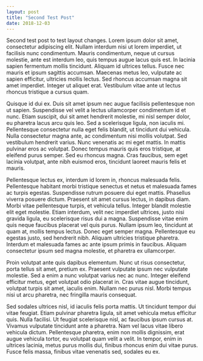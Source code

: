 ```yaml
---
layout: post
title: "Second Test Post"
date: 2018-12-03
---
```


Second test post to test layout changes.
Lorem ipsum dolor sit amet, consectetur adipiscing elit. Nullam interdum nisi ut lorem imperdiet, ut facilisis nunc condimentum. Mauris condimentum, neque ut cursus molestie, ante est interdum leo, quis tempus augue lacus quis est. In lacinia sapien fermentum mollis tincidunt. Aliquam id ultrices tellus. Fusce nec mauris et ipsum sagittis accumsan. Maecenas metus leo, vulputate ac sapien efficitur, ultricies mollis lectus. Sed rhoncus accumsan magna sit amet imperdiet. Integer ut aliquet erat. Vestibulum vitae ante ut lectus rhoncus tristique a cursus quam.

Quisque id dui ex. Duis sit amet ipsum nec augue facilisis pellentesque non ut sapien. Suspendisse vel velit a lectus ullamcorper condimentum id et nunc. Etiam suscipit, dui sit amet hendrerit molestie, mi nisl semper dolor, eu pharetra lacus arcu quis leo. Sed a scelerisque ligula, non iaculis mi. Pellentesque consectetur nulla eget felis blandit, ut tincidunt dui vehicula. Nulla consectetur magna ante, ac condimentum nisi mollis volutpat. Sed vestibulum hendrerit varius. Nunc venenatis ac mi eget mattis. In mattis pulvinar eros ac volutpat. Donec tempus mauris quis eros tristique, at eleifend purus semper. Sed eu rhoncus magna. Cras faucibus, sem eget lacinia volutpat, ante nibh euismod eros, tincidunt laoreet mauris felis et mauris.

Pellentesque lectus ex, interdum id lorem in, rhoncus malesuada felis. Pellentesque habitant morbi tristique senectus et netus et malesuada fames ac turpis egestas. Suspendisse rutrum posuere dui eget mattis. Phasellus viverra posuere dictum. Praesent sit amet cursus lectus, in dapibus diam. Morbi vitae pellentesque turpis, et vehicula tellus. Integer blandit molestie elit eget molestie. Etiam interdum, velit nec imperdiet ultrices, justo nisi gravida ligula, eu scelerisque risus dui a magna. Suspendisse vitae enim quis neque faucibus placerat vel quis purus. Nullam ipsum leo, tincidunt at quam at, mollis tempus lectus. Donec eget semper magna. Pellentesque eu egestas justo, sed hendrerit nibh. Aliquam ultricies tristique pharetra. Interdum et malesuada fames ac ante ipsum primis in faucibus. Aliquam consectetur ipsum sed magna molestie, et pharetra ex ullamcorper.

Proin volutpat ante quis dapibus elementum. Nunc ut risus consectetur, porta tellus sit amet, pretium ex. Praesent vulputate ipsum nec vulputate molestie. Sed a enim a nunc volutpat varius nec ac nunc. Integer eleifend efficitur metus, eget volutpat odio placerat in. Cras vitae augue tincidunt, volutpat turpis sit amet, iaculis enim. Nullam nec purus nisl. Morbi tempus nisi ut arcu pharetra, nec fringilla mauris consequat.

Sed sodales ultrices nisl, id iaculis felis porta mattis. Ut tincidunt tempor dui vitae feugiat. Etiam pulvinar pharetra ligula, sit amet vehicula metus efficitur quis. Nulla facilisi. Ut feugiat scelerisque nisl, ac faucibus ipsum cursus at. Vivamus vulputate tincidunt ante a pharetra. Nam vel lacus vitae libero vehicula dictum. Pellentesque pharetra, enim non mollis dignissim, erat augue vehicula tortor, eu volutpat quam velit a velit. In tempor, enim in ultrices lacinia, metus purus mollis dui, finibus rhoncus enim dui vitae purus. Fusce felis massa, finibus vitae venenatis sed, sodales eu ex.
